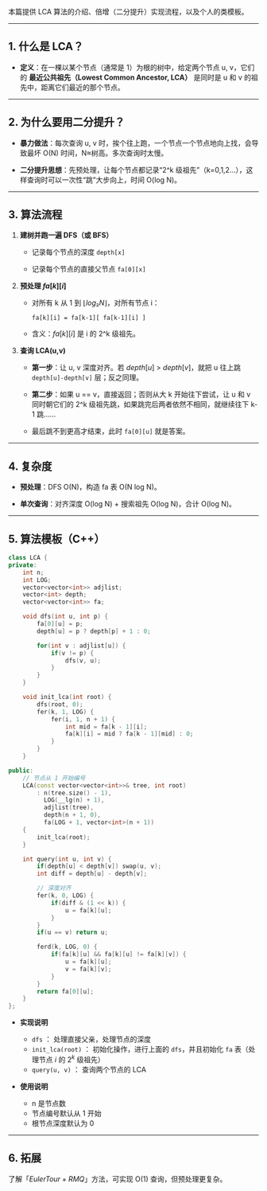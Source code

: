 本篇提供 LCA 算法的介绍、倍增（二分提升）实现流程，以及个人的类模板。

---

## 1. 什么是 LCA？

- **定义**：在一棵以某个节点（通常是 1）为根的树中，给定两个节点 u, v，它们的 **最近公共祖先（Lowest Common Ancestor, LCA）** 是同时是 u 和 v 的祖先中，距离它们最近的那个节点。

---

## 2. 为什么要用二分提升？

- **暴力做法**：每次查询 u, v 时，挨个往上跑，一个节点一个节点地向上找，会导致最坏 O(N) 时间，N≈树高。多次查询时太慢。
    
- **二分提升思想**：先预处理，让每个节点都记录“2^k 级祖先”（k=0,1,2…），这样查询时可以一次性“跳”大步向上，时间 O(log N)。
    

---

## 3. 算法流程

1. **建树并跑一遍 DFS（或 BFS）**
    
    - 记录每个节点的深度 `depth[x]`
        
    - 记录每个节点的直接父节点 `fa[0][x]`
        
2. **预处理 $fa[k][i]$**
    
    - 对所有 k 从 1 到 $⌊log₂N⌋$，对所有节点 i：
        
        ```
        fa[k][i] = fa[k-1][ fa[k-1][i] ]
        ```
        
    - 含义：$fa[k][i]$ 是 i 的 2^k 级祖先。
        
3. **查询 LCA(u,v)**
    
    - **第一步**：让 u, v 深度对齐。若 $depth[u]$ > $depth[v]$，就把 u 往上跳 `depth[u]-depth[v]` 层；反之同理。
        
    - **第二步**：如果 u == v，直接返回；否则从大 k 开始往下尝试，让 u 和 v 同时朝它们的 2^k 级祖先跳，如果跳完后两者依然不相同，就继续往下 k-1 跳……
        
    - 最后跳不到更高才结束，此时 `fa[0][u]` 就是答案。
        

---

## 4. 复杂度

- **预处理**：DFS O(N)，构造 fa 表 O(N log N)。
    
- **单次查询**：对齐深度 O(log N) + 搜索祖先 O(log N)，合计 O(log N)。
    

---

## 5. 算法模板（C++）

```cpp
class LCA {
private:
	int n;
	int LOG;
	vector<vector<int>> adjlist;
	vector<int> depth;
	vector<vector<int>> fa;

	void dfs(int u, int p) {
		fa[0][u] = p;
		depth[u] = p ? depth[p] + 1 : 0;

		for(int v : adjlist[u]) {
			if(v != p) {
				dfs(v, u);
			}
		}
	}

	void init_lca(int root) {
		dfs(root, 0);
		fer(k, 1, LOG) {
			fer(i, 1, n + 1) {
				int mid = fa[k - 1][i];
				fa[k][i] = mid ? fa[k - 1][mid] : 0;
			}
		}
	}

public:
	// 节点从 1 开始编号
	LCA(const vector<vector<int>>& tree, int root)
		: n(tree.size() - 1),
		  LOG(__lg(n) + 1),
		  adjlist(tree),
		  depth(n + 1, 0),
		  fa(LOG + 1, vector<int>(n + 1))
	{
		init_lca(root);
	}

	int query(int u, int v) {
		if(depth[u] < depth[v]) swap(u, v);
		int diff = depth[u] - depth[v];

		// 深度对齐
		fer(k, 0, LOG) {
			if(diff & (1 << k)) {
				u = fa[k][u];
			}
		}
		if(u == v) return u;

		ferd(k, LOG, 0) {
			if(fa[k][u] && fa[k][u] != fa[k][v]) {
				u = fa[k][u];
				v = fa[k][v];
			}
		}
		return fa[0][u];
	}
};
```

- **实现说明**
	- `dfs` ： 处理直接父亲，处理节点的深度
	- `init_lca(root)` ： 初始化操作，进行上面的 `dfs`，并且初始化 `fa` 表（处理节点 $i$ 的 $2^k$ 级祖先）
	- `query(u, v)` ： 查询两个节点的 LCA

- **使用说明**
	-  n 是节点数
	- 节点编号默认从 1 开始
	- 根节点深度默认为 0

---

## 6. 拓展

了解「$Euler Tour + RMQ」$方法，可实现 O(1) 查询，但预处理更复杂。



